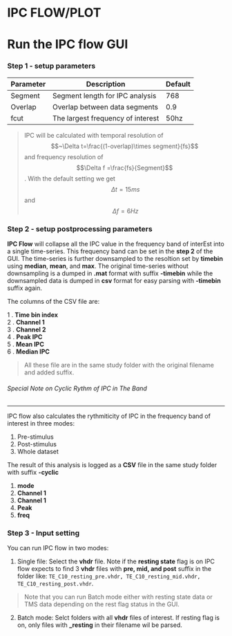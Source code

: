 # IPC FLOW/PLOT

# Run the IPC flow GUI
### Step 1 - setup parameters
| Parameter | Description | Default |
| --- | --- | --- |
Segment | Segment length for IPC analysis | 768 |
Overlap | Overlap between data segments | 0.9 |
fcut | The largest frequency of interest | 50hz |

> IPC will be calculated with temporal resolution of $$~\Delta t=\frac{(1-overlap)\times segment}{fs}$$ and frequency resolution of $$\Delta f =\frac{fs}{Segment}$$. With the default setting we get $$~\Delta t=15ms$$ and $$~\Delta f=6Hz$$

### Step 2 - setup postprocessing parameters  
__IPC Flow__ will collapse all the IPC value in the frequency band of interEst into a single time-series. This frequency band can be set in the **step 2** of the GUI. The time-series is further downsampled to the resoltion set by __timebin__ using __median__, __mean__, and __max__. The original time-series without downsampling is a dumped in __.mat__ format with suffix __-timebin__ while the downsampled data is dumped in __csv__ format for easy parsing with __-timebin__ suffix again.

The columns of the CSV file are:

1 . **Time bin index**  
2 . **Channel 1**  
3 . **Channel 2**  
4 . **Peak IPC**  
5 . **Mean IPC**  
6 . **Median IPC**  

> All these file are in the same study folder with the original filename and added suffix.

###### Special Note on Cyclic Rythm of IPC in The Band
---
IPC flow also calculates the rythmiticity of IPC in the frequency band of interest in three modes:
1. Pre-stimulus  
2. Post-stimulus  
3. Whole dataset  

The result of this analysis is logged as a __CSV__ file in the same study folder with suffix **-cyclic**

1. **mode**  
2. **Channel 1**  
3. **Channel 1**  
4. **Peak**  
5. **freq**  

### Step 3 - Input setting  

You can run IPC flow in two modes:  
1. Single file: Select the __vhdr__ file. Note if the **resting state** flag is on IPC flow expects to find 3 __vhdr__ files with **pre, mid, and post** suffix in the folder like:
```TE_C10_resting_pre.vhdr, TE_C10_resting_mid.vhdr, TE_C10_resting_post.vhdr```.

> Note that you can run Batch mode either with resting state data or TMS data depending on the rest flag status in the GUI.

2. Batch mode: Selct folders with all __vhdr__ files of interest. If resting flag is on, only files with **_resting** in their filename wil be parsed.
